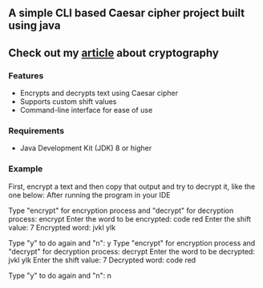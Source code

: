 ## A simple CLI based Caesar cipher project built using java
## Check out my [article](https://www.linkedin.com/pulse/cryptography-explained-how-protects-our-digital-world-shabeshvaran-s-d3kec) about cryptography 
### Features
- Encrypts and decrypts text using Caesar cipher
- Supports custom shift values
- Command-line interface for ease of use

### Requirements
- Java Development Kit (JDK) 8 or higher

### Example

First, encrypt a text and then copy that output and try to decrypt it, like the one below:
After running the program in your IDE


Type "encrypt" for encryption process and "decrypt" for decryption process: encrypt
Enter the word to be encrypted: code red
Enter the shift value: 7
Encrypted word: jvkl ylk      

Type "y" to do again and "n": y
Type "encrypt" for encryption process and "decrypt" for decryption process: decrypt
Enter the word to be decrypted: jvkl ylk
Enter the shift value: 7
Decrypted word: code red      

Type "y" to do again and "n": n

